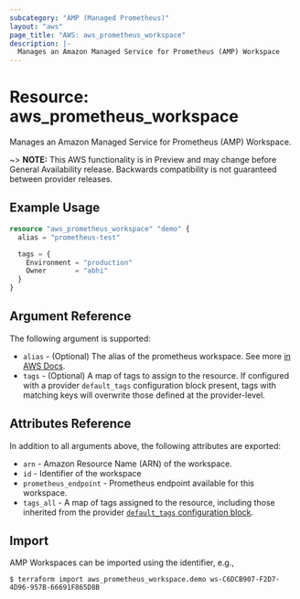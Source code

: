 ```yaml
---
subcategory: "AMP (Managed Prometheus)"
layout: "aws"
page_title: "AWS: aws_prometheus_workspace"
description: |-
  Manages an Amazon Managed Service for Prometheus (AMP) Workspace
---
```


# Resource: aws_prometheus_workspace

Manages an Amazon Managed Service for Prometheus (AMP) Workspace.

~> **NOTE:** This AWS functionality is in Preview and may change before General Availability release. Backwards compatibility is not guaranteed between provider releases.

## Example Usage

```terraform
resource "aws_prometheus_workspace" "demo" {
  alias = "prometheus-test"

  tags = {
    Environment = "production"
    Owner       = "abhi"
  }
}
```

## Argument Reference

The following argument is supported:

* `alias` - (Optional) The alias of the prometheus workspace. See more [in AWS Docs](https://docs.aws.amazon.com/prometheus/latest/userguide/AMP-onboard-create-workspace.html).
* `tags` - (Optional) A map of tags to assign to the resource. If configured with a provider `default_tags` configuration block present, tags with matching keys will overwrite those defined at the provider-level.

## Attributes Reference

In addition to all arguments above, the following attributes are exported:

* `arn` - Amazon Resource Name (ARN) of the workspace.
* `id` - Identifier of the workspace
* `prometheus_endpoint` - Prometheus endpoint available for this workspace.
* `tags_all` - A map of tags assigned to the resource, including those inherited from the provider [`default_tags` configuration block](https://registry.terraform.io/providers/hashicorp/aws/latest/docs#default_tags-configuration-block).

## Import

AMP Workspaces can be imported using the identifier, e.g.,

```
$ terraform import aws_prometheus_workspace.demo ws-C6DCB907-F2D7-4D96-957B-66691F865D8B
```
